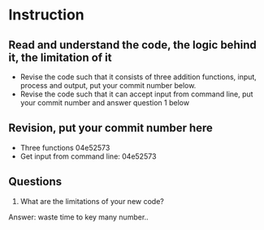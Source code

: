 ﻿# Instruction

## Read and understand the code, the logic behind it, the limitation of it
* Revise the code such that it consists of three addition functions, input, process and output, put your commit number below.
* Revise the code such that it can accept input from command line, put your commit number and answer question 1 below

## Revision, put your commit number here
* Three functions 04e52573 
* Get input from command line: 04e52573 

## Questions
1. What are the limitations of your new code?

Answer: waste time to key many number..